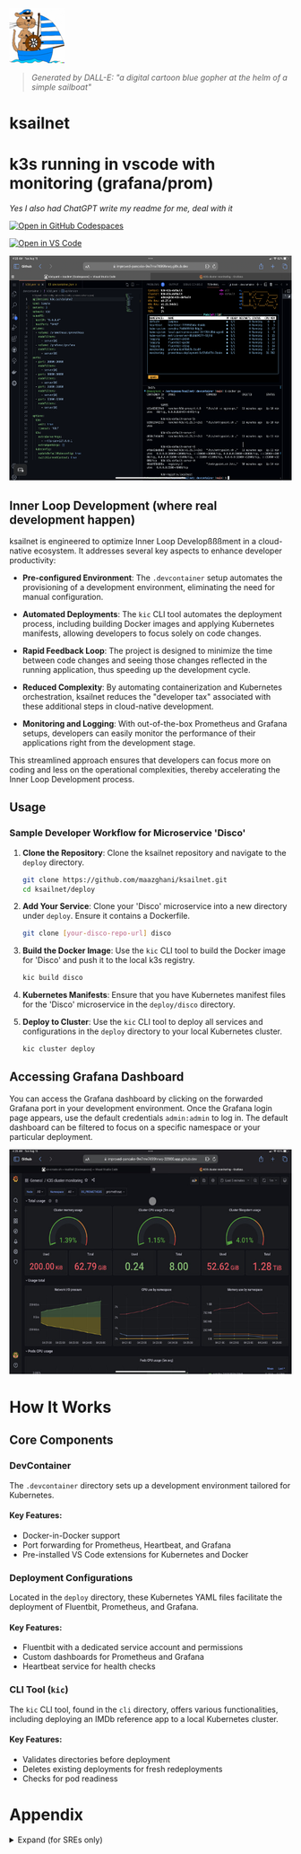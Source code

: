 ![logo](ksailnet.png)
> _Generated by DALL-E: "a digital cartoon blue gopher at the helm of a simple sailboat"_



# ksailnet
# k3s running in vscode with monitoring (grafana/prom) 

_Yes I also had ChatGPT write my readme for me, deal with it_

[![Open in GitHub Codespaces](https://github.com/codespaces/badge.svg)](https://codespaces.new/maazghani/ksailnet)

[![Open in VS Code](https://img.shields.io/badge/Open%20in-VS%20Code-blue?logo=visual-studio-code)](vscode://vscode.git/clone?url=https://github.com/maazghani/ksailnet)

<html>
<img src="screen-2.jpeg" width="600" height="400"/>
</html>

## Inner Loop Development (where real development happen)


ksailnet is engineered to optimize Inner Loop Developßßßment in a cloud-native ecosystem. It addresses several key aspects to enhance developer productivity:

- **Pre-configured Environment**: The `.devcontainer` setup automates the provisioning of a development environment, eliminating the need for manual configuration.

- **Automated Deployments**: The `kic` CLI tool automates the deployment process, including building Docker images and applying Kubernetes manifests, allowing developers to focus solely on code changes.

- **Rapid Feedback Loop**: The project is designed to minimize the time between code changes and seeing those changes reflected in the running application, thus speeding up the development cycle.

- **Reduced Complexity**: By automating containerization and Kubernetes orchestration, ksailnet reduces the "developer tax" associated with these additional steps in cloud-native development.

- **Monitoring and Logging**: With out-of-the-box Prometheus and Grafana setups, developers can easily monitor the performance of their applications right from the development stage.

This streamlined approach ensures that developers can focus more on coding and less on the operational complexities, thereby accelerating the Inner Loop Development process.

## Usage

### Sample Developer Workflow for Microservice 'Disco'

1. **Clone the Repository**: Clone the ksailnet repository and navigate to the `deploy` directory.

    ```bash
    git clone https://github.com/maazghani/ksailnet.git
    cd ksailnet/deploy
    ```

2. **Add Your Service**: Clone your 'Disco' microservice into a new directory under `deploy`. Ensure it contains a Dockerfile.

    ```bash
    git clone [your-disco-repo-url] disco
    ```

3. **Build the Docker Image**: Use the `kic` CLI tool to build the Docker image for 'Disco' and push it to the local k3s registry.

    ```bash
    kic build disco
    ```

4. **Kubernetes Manifests**: Ensure that you have Kubernetes manifest files for the 'Disco' microservice in the `deploy/disco` directory.

5. **Deploy to Cluster**: Use the `kic` CLI tool to deploy all services and configurations in the `deploy` directory to your local Kubernetes cluster.

    ```bash
    kic cluster deploy
    ```

## Accessing Grafana Dashboard

You can access the Grafana dashboard by clicking on the forwarded Grafana port in your development environment. Once the Grafana login page appears, use the default credentials `admin:admin` to log in. The default dashboard can be filtered to focus on a specific namespace or your particular deployment.
<html>
<img src="screen-1.jpeg" width="600" height="400"/>
</html>





# How It Works

## Core Components

### DevContainer

The `.devcontainer` directory sets up a development environment tailored for Kubernetes.

#### Key Features:
- Docker-in-Docker support
- Port forwarding for Prometheus, Heartbeat, and Grafana
- Pre-installed VS Code extensions for Kubernetes and Docker

### Deployment Configurations

Located in the `deploy` directory, these Kubernetes YAML files facilitate the deployment of Fluentbit, Prometheus, and Grafana.

#### Key Features:
- Fluentbit with a dedicated service account and permissions
- Custom dashboards for Prometheus and Grafana
- Heartbeat service for health checks

### CLI Tool (`kic`)

The `kic` CLI tool, found in the `cli` directory, offers various functionalities, including deploying an IMDb reference app to a local Kubernetes cluster.

#### Key Features:
- Validates directories before deployment
- Deletes existing deployments for fresh redeployments
- Checks for pod readiness




# Appendix
<details>
  <summary>Expand (for SREs only)</summary>
  
### A: Alternate Use Cases

The ksailnet project is not limited to simplifying Inner Loop Development; it also offers capabilities for more advanced Kubernetes configurations. One such use case is the development of `PodTopologyConstraints` and `PodDisruptionBudgets` for complex infrastructure like Kafka.

- **Creating k3d Nodes with Agents**: Using the `kic` CLI tool, you can easily create k3d nodes with agents that have specific topology labels. This enables you to simulate different zones or regions in a local development environment.

- **Developing PodTopologyConstraints**: With these labeled nodes, you can develop and test `PodTopologyConstraints` to ensure that your Kafka brokers are distributed across different zones for high availability.

- **Implementing PodDisruptionBudgets**: This setup also allows you to implement and test `PodDisruptionBudgets`, ensuring that a minimum number of Kafka brokers are available during voluntary disruptions like maintenance.

- **Benefit**: The ability to develop and test these advanced configurations locally speeds up the development cycle and ensures a more robust production deployment.

### B: Jupyter Notebooks

Jupyter Notebooks are interactive web documents that contain both code cells and Markdown text. They are widely used for data analysis, machine learning, and tutorials.

- **Interactive Demonstrations**: You can create Jupyter Notebooks with code cells that execute bash commands. This enables you to create interactive tutorials or demonstrations.

- **Creating k3d and Kafka Clusters**: For instance, a notebook could contain code cells that use `kic` to create a k3d cluster and then deploy a Kafka cluster on it.

- **Kafka Operations**: Subsequent code cells could run Kafka scripts to create topics, produce messages, and consume from topics.

- **Testing Resiliency**: Finally, you could demonstrate the resiliency of your Kafka cluster by using `PodTopologyConstraints`. Code cells could simulate zone failures by draining or deleting nodes, allowing you to observe how well your Kafka cluster handles these disruptions.

This approach offers a hands-on way to understand and demonstrate complex Kubernetes configurations and their behavior under different conditions.

</detail>

##
## k9s + zsh + vscode

